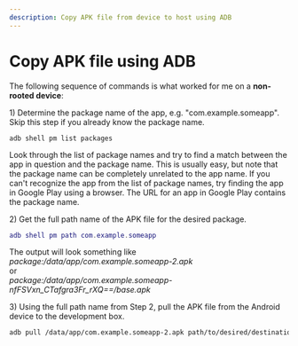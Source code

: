 ```yaml
---
description: Copy APK file from device to host using ADB
---
```


# Copy APK file using ADB



The following sequence of commands is what worked for me on a **non-rooted device**:

1\) Determine the package name of the app, e.g. "com.example.someapp". Skip this step if you already know the package name.

```undefined
adb shell pm list packages
```

Look through the list of package names and try to find a match between the app in question and the package name. This is usually easy, but note that the package name can be completely unrelated to the app name. If you can't recognize the app from the list of package names, try finding the app in Google Play using a browser. The URL for an app in Google Play contains the package name.

2\) Get the full path name of the APK file for the desired package.

```lua
adb shell pm path com.example.someapp
```

The output will look something like\
_package:/data/app/com.example.someapp-2.apk_\
or\
_package:/data/app/com.example.someapp-nfFSVxn\_CTafgra3Fr\_rXQ==/base.apk_

3\) Using the full path name from Step 2, pull the APK file from the Android device to the development box.

```bash
adb pull /data/app/com.example.someapp-2.apk path/to/desired/destination
```
